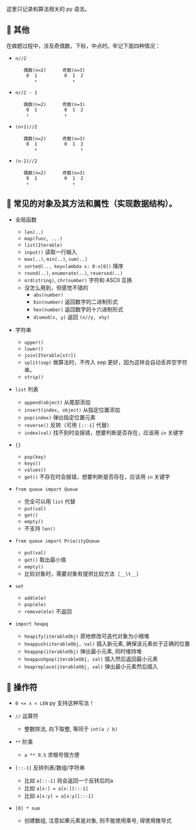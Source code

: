这里只记录和算法相关的 py 语法。

## 🍕 其他

在做题过程中，涉及奇偶数，下标，中点时。牢记下面四种情况：
- `n//2`
    ```
       偶数(n=2)      奇数(n=3)
        0  1          0  1  2
           ↑             ↑
    ```
- `n//2 - 1`
    ```
       偶数(n=2)      奇数(n=3)
        0  1          0  1  2
        ↑             ↑
    ```
- `(n+1)//2`
    ```
       偶数(n=2)      奇数(n=3)
        0  1          0  1  2
           ↑                ↑
    ```
- `(n-1)//2`
    ```
       偶数(n=2)      奇数(n=3)
        0  1          0  1  2
        ↑                ↑
    ```

## 🍕 常见的对象及其方法和属性（实现数据结构）。

- 全局函数
    - `len(..)`
    - `map(func, ...)`
    - `list(Iterable)`
    - `input()` 读取一行输入
    - `max(..)`, `min(..)`, `sum(..)`
    - `sorted(.., key=lambda x: 0-x[0])` 降序
    - `round(..)`, `enumerate(..)`, `reversed(..)`
    - `ord(string)`, `chr(number)` 字符和 ASCII 互换
    - 没怎么用到，但感觉不错的
        - `abs(number)`
        - `bin(number)` 返回数字的二进制形式
        - `hex(number)` 返回数字的十六进制形式
        - `divmod(x, y)` 返回 `(x//y, x%y)`
- 字符串
    - `upper()`
    - `lower()`
    - `join(Iterable[str])`
    - `split(sep)` 做算法时，不传入 sep 更好，因为这样会自动丢弃空字符串。
    - `strip()`
- `list` 列表
    - `append(object)` 从尾部添加
    - `insert(index, object)` 从指定位置添加
    - `pop(index)` 弹出指定位置元素
    - `reverse()` 反转（可用 `[::-1]` 代替）
    - `index(val)` 找不到时会报错，想要判断是否存在，应该用 `in` 关键字
- `{}`
    - `pop(key)`
    - `keys()`
    - `values()`
    - `get()` 不存在时会报错，想要判断是否存在，应该用 `in` 关键字

- `from queue import Queue`
    - 完全可以用 `list` 代替
    - `put(val)`
    - `get()`
    - `empty()`
    - 不支持 `len()`
- `from queue import PriorityQueue`
    - `put(val)`
    - `get()` 取出最小值
    - `empty()`
    - 比较对象时，需要对象有提供比较方法（`__lt__`）
- `set`
    - `add(ele)`
    - `pop(ele)`
    - `remove(ele)` 不返回
- `import heapq`
    - `heapify(iterableObj)` 原地修改可迭代对象为小根堆
    - `heappush(iterableObj, val)` 插入新元素, 确保该元素处于正确的位置
    - `heappop(iterableObj)` 弹出最小元素, 同时维持堆
    - `heappushpop(iterableObj, val)` 插入然后返回最小元素
    - `heapreplace(iterableObj, val)` 弹出最小元素然后插入

## 🍕 操作符

- `0 <= x < LEN` py 支持这种写法！

- `//` 运算符
    - 整数除法, 向下取整, 等同于 `int(a / b)`

- `**` 阶乘
    - `a ** 0.5` 求根号很方便

- `[::-1]` 反转列表/数组/字符串
    - 比如 `a[::-1]` 将会返回一个反转后的a
    - 比如 `a[x:] = a[x:][::-1]`
    - 比如 `a[x:y] = a[x:y][::-1]`

- `[0] * num`
    - 创建数组, 注意如果元素是对象, 则不能使用乘号, 得使用推导式
